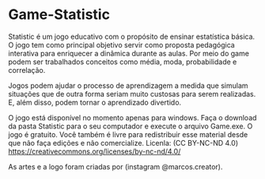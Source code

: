 # Game-Statistic

Statistic é um jogo educativo com o propósito de ensinar estatística básica. O jogo tem como principal objetivo servir como proposta pedagógica interativa para enriquecer a dinâmica durante as aulas. Por meio do game podem ser trabalhados conceitos como média, moda, probabilidade e correlação.

Jogos podem ajudar o processo de aprendizagem a medida que simulam situações que de outra forma seriam muito custosas para serem realizadas. E, além disso, podem tornar o aprendizado divertido.

O jogo está disponível no momento apenas para windows. Faça o download da pasta Statistic para o seu computador e execute o arquivo Game.exe. O jogo é gratuito. Você também é livre para redistribuir esse material desde que não faça edições e não comercialize. Licenla: (CC BY-NC-ND 4.0) https://creativecommons.org/licenses/by-nc-nd/4.0/

As artes e a logo foram criadas por (instagram @marcos.creator).
